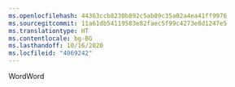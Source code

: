 ```yaml
---
ms.openlocfilehash: 44363ccb8230b892c5ab09c35a02a4ea41ff9976
ms.sourcegitcommit: 11a61db54119503e82faec5f99c4273e8d1247e5
ms.translationtype: HT
ms.contentlocale: bg-BG
ms.lasthandoff: 10/16/2020
ms.locfileid: "4069242"
---
```

<span data-ttu-id="f4009-101">Word</span><span class="sxs-lookup"><span data-stu-id="f4009-101">Word</span></span>